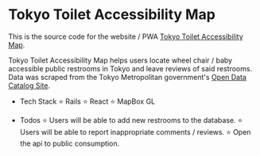 # Tokyo Toilet Accessibility Map

This is the source code for the website / PWA <a href="https://tokyo-toilet-map.herokuapp.com/">Tokyo Toilet Accessibility Map</a>.

Tokyo Toilet Accessibility Map helps users locate wheel chair / baby accessible public restrooms in Tokyo and leave reviews of said restrooms. Data was scraped from the Tokyo Metropolitan government's <a href="https://portal.data.metro.tokyo.lg.jp/">Open Data Catalog Site</a>.

- Tech Stack
  ⭐️ Rails
  ⭐️ React
  ⭐️ MapBox GL

- Todos
  ⭐️ Users will be able to add new restrooms to the database.
  ⭐️ Users will be able to report inappropriate comments / reviews.
  ⭐️ Open the api to public consumption.
